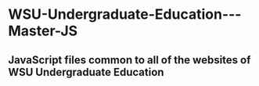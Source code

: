 # WSU-Undergraduate-Education---Master-JS
JavaScript files common to all of the websites of WSU Undergraduate Education
-----------------------------------------------------------------------------
